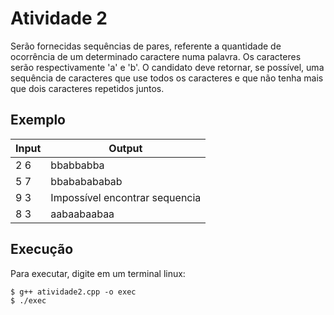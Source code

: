 # Atividade 2
Serão fornecidas sequências de pares, referente a quantidade de ocorrência de um determinado caractere numa palavra. Os caracteres serão respectivamente 'a' e 'b'. O candidato deve retornar, se possível, uma sequência de caracteres que use todos os caracteres e que não tenha mais que dois caracteres repetidos juntos.

## Exemplo
| Input |  Output                         |
| ------| ------------------------------- |
|  2 6  |  bbabbabba                      |
|  5 7  |  bbababababab                   |
|  9 3  |  Impossível encontrar sequencia |
|  8 3  |  aabaabaabaa                    |

## Execução
Para executar, digite em um terminal linux: 
```
$ g++ atividade2.cpp -o exec 
$ ./exec
```
